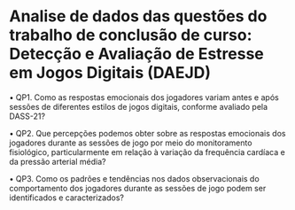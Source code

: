 # Analise de dados das questões do trabalho de conclusão de curso: Detecção e Avaliação de Estresse em Jogos Digitais (DAEJD)
• QP1. Como as respostas emocionais dos jogadores variam antes e após sessões de
diferentes estilos de jogos digitais, conforme avaliado pela DASS-21?

• QP2. Que percepções podemos obter sobre as respostas emocionais dos jogadores
durante as sessões de jogo por meio do monitoramento fisiológico, particularmente
em relação à variação da frequência cardíaca e da pressão arterial média?

• QP3. Como os padrões e tendências nos dados observacionais do comportamento
dos jogadores durante as sessões de jogo podem ser identificados e caracterizados?
